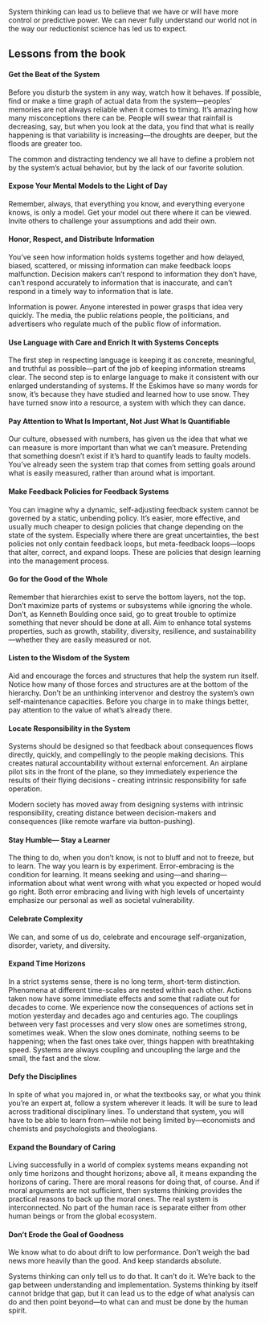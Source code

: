 System thinking can lead us to believe that we have or will have more control or predictive power. We can never fully understand our world not in the way our reductionist science has led us to expect.

## Lessons from the book 
#### Get the Beat of the System
Before you disturb the system in any way, watch how it behaves. If possible, find or make a time graph of actual data from the system—peoples’ memories are not always reliable when it comes to timing. It’s amazing how many misconceptions there can be. People will swear that rainfall is decreasing, say, but when you look at the data, you find that what is really happening is that variability is increasing—the droughts are deeper, but the floods are greater too. 

The common and distracting tendency we all have to define a problem not by the system’s actual behavior, but by the lack of our favorite solution.
#### Expose Your Mental Models to the Light of Day
Remember, always, that everything you know, and everything everyone knows, is only a model. Get your model out there where it can be viewed. Invite others to challenge your assumptions and add their own.
#### Honor, Respect, and Distribute Information
You’ve seen how information holds systems together and how delayed, biased, scattered, or missing information can make feedback loops malfunction. Decision makers can’t respond to information they don’t have, can’t respond accurately to information that is inaccurate, and can’t respond in a timely way to information that is late.

Information is power. Anyone interested in power grasps that idea very quickly. The media, the public relations people, the politicians, and advertisers who regulate much of the public flow of information.
#### Use Language with Care and Enrich It with Systems Concepts
The first step in respecting language is keeping it as concrete, meaningful, and truthful as possible—part of the job of keeping information streams clear. The second step is to enlarge language to make it consistent with our enlarged understanding of systems. If the Eskimos have so many words for snow, it’s because they have studied and learned how to use snow. They have turned snow into a resource, a system with which they can dance.
#### Pay Attention to What Is Important, Not Just What Is Quantifiable
Our culture, obsessed with numbers, has given us the idea that what we can measure is more important than what we can’t measure. Pretending that something doesn’t exist if it’s hard to quantify leads to faulty models. You’ve already seen the system trap that comes from setting goals around what is easily measured, rather than around what is important.
#### Make Feedback Policies for Feedback Systems
You can imagine why a dynamic, self-adjusting feedback system cannot be governed by a static, unbending policy. It’s easier, more effective, and usually much cheaper to design policies that change depending on the state of the system. Especially where there are great uncertainties, the best policies not only contain feedback loops, but meta-feedback loops—loops that alter, correct, and expand loops. These are policies that design learning into the management process.
#### Go for the Good of the Whole
Remember that hierarchies exist to serve the bottom layers, not the top. Don’t maximize parts of systems or subsystems while ignoring the whole. Don’t, as Kenneth Boulding once said, go to great trouble to optimize something that never should be done at all. Aim to enhance total systems properties, such as growth, stability, diversity, resilience, and sustainability—whether they are easily measured or not.
#### Listen to the Wisdom of the System
Aid and encourage the forces and structures that help the system run itself. Notice how many of those forces and structures are at the bottom of the hierarchy. Don’t be an unthinking intervenor and destroy the system’s own self-maintenance capacities. Before you charge in to make things better, pay attention to the value of what’s already there.
#### Locate Responsibility in the System
Systems should be designed so that feedback about consequences flows directly, quickly, and compellingly to the people making decisions. This creates natural accountability without external enforcement. An airplane pilot sits in the front of the plane, so they immediately experience the results of their flying decisions - creating intrinsic responsibility for safe operation.

Modern society has moved away from designing systems with intrinsic responsibility, creating distance between decision-makers and consequences (like remote warfare via button-pushing).
#### Stay Humble— Stay a Learner
The thing to do, when you don’t know, is not to bluff and not to freeze, but to learn. The way you learn is by experiment. Error-embracing is the condition for learning. It means seeking and using—and sharing—information about what went wrong with what you expected or hoped would go right. Both error embracing and living with high levels of uncertainty emphasize our personal as well as societal vulnerability.
#### Celebrate Complexity
We can, and some of us do, celebrate and encourage self-organization, disorder, variety, and diversity. 
#### Expand Time Horizons
In a strict systems sense, there is no long term, short-term distinction. Phenomena at different time-scales are nested within each other. Actions taken now have some immediate effects and some that radiate out for decades to come. We experience now the consequences of actions set in motion yesterday and decades ago and centuries ago. The couplings between very fast processes and very slow ones are sometimes strong, sometimes weak. When the slow ones dominate, nothing seems to be happening; when the fast ones take over, things happen with breathtaking speed. Systems are always coupling and uncoupling the large and the small, the fast and the slow.
#### Defy the Disciplines
In spite of what you majored in, or what the textbooks say, or what you think you’re an expert at, follow a system wherever it leads. It will be sure to lead across traditional disciplinary lines. To understand that system, you will have to be able to learn from—while not being limited by—economists and chemists and psychologists and theologians.
#### Expand the Boundary of Caring
Living successfully in a world of complex systems means expanding not only time horizons and thought horizons; above all, it means expanding the horizons of caring. There are moral reasons for doing that, of course. And if moral arguments are not sufficient, then systems thinking provides the practical reasons to back up the moral ones. The real system is interconnected. No part of the human race is separate either from other human beings or from the global ecosystem.
#### Don’t Erode the Goal of Goodness
We know what to do about drift to low performance. Don’t weigh the bad news more heavily than the good. And keep standards absolute.

Systems thinking can only tell us to do that. It can’t do it. We’re back to the gap between understanding and implementation. Systems thinking by itself cannot bridge that gap, but it can lead us to the edge of what analysis can do and then point beyond—to what can and must be done by the human spirit.
